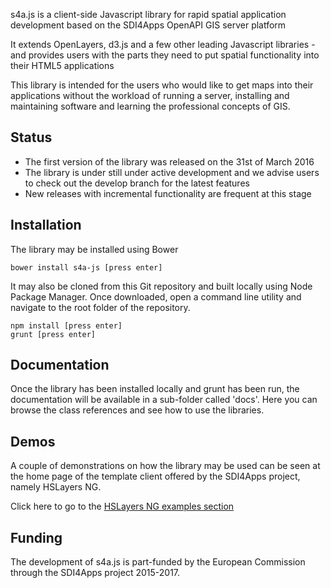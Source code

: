 s4a.js is a client-side Javascript library for rapid spatial application development based
on the SDI4Apps OpenAPI GIS server platform

It extends OpenLayers, d3.js and a few other leading Javascript libraries - and provides
users with the parts they need to put spatial functionality into their HTML5 applications

This library is intended for the users who would like to get maps into their applications
without the workload of running a server, installing and maintaining software and learning
the professional concepts of GIS.

## Status
* The first version of the library was released on the 31st of March 2016
* The library is under still under active development and we advise users to check out the develop branch for the latest features
* New releases with incremental functionality are frequent at this stage

## Installation
The library may be installed using Bower

````shell
bower install s4a-js [press enter]
````

It may also be cloned from this Git repository and built locally using Node
Package Manager. Once downloaded, open a command line utility and navigate to
the root folder of the repository.

````shell
npm install [press enter]
grunt [press enter]
````

## Documentation

Once the library has been installed locally and grunt has been run, the documentation
will be available in a sub-folder called 'docs'. Here you can browse the class references
and see how to use the libraries.

## Demos

A couple of demonstrations on how the library may be used can be seen at the home page of the 
template client offered by the SDI4Apps project, namely HSLayers NG.

Click here to go to the [HSLayers NG examples section](http://ng.hslayers.org/examples/)

## Funding
The development of s4a.js is part-funded by the European Commission through the SDI4Apps project 2015-2017.